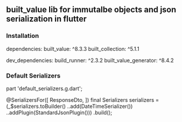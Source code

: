 ## built_value lib for immutalbe objects and json serialization in flutter

### Installation

dependencies: 
    built_value: ^8.3.3 
    built_collection: ^5.1.1
    
dev_dependencies:
    build_runner: ^2.3.2
    built_value_generator: ^8.4.2



### Default Serializers

part 'default_serializers.g.dart';

@SerializersFor([
  ResponseDto,
])
final Serializers serializers = (_$serializers.toBuilder()
      ..add(DateTimeSerializer())
      ..addPlugin(StandardJsonPlugin()))
    .build();
